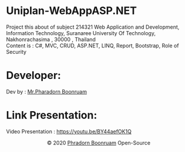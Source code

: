 # Uniplan-WebAppASP.NET<br/>
Project this about of subject 214321 Web Application and Development, Information Technology, Suranaree University Of Technology, Nakhonrachasima , 30000 , Thailand<br/>
Content is : C#, MVC, CRUD, ASP.NET, LINQ, Report, Bootstrap, Role of Security<br/>
# Developer:
Dev by : <a href="https://www.facebook.com/PharadornB/">Mr.Pharadorn Boonruam </a>
# Link Presentation:
Video Presentation : https://youtu.be/BY44aefOK1Q
<p align="center">© 2020 <a href="https://www.facebook.com/PharadornB/">Phradorn Boonruam</a> Open-Source</p>
